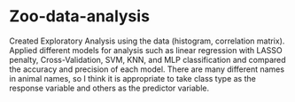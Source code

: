 # Zoo-data-analysis
Created Exploratory Analysis using the data (histogram, correlation matrix). Applied different models for analysis such as linear regression with LASSO penalty, Cross-Validation, SVM, KNN, and MLP classification and compared the accuracy and precision of each model.
There are many different names in animal names, so I think it is appropriate to take class type as the response variable and others as the predictor variable.
